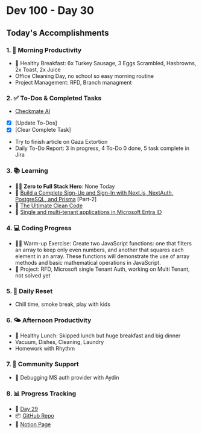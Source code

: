 # Dev 100 - Day 30

## Today's Accomplishments

### 1. 🌅 Morning Productivity

- 🍳 Healthy Breakfast: 6x Turkey Sausage, 3 Eggs Scrambled, Hasbrowns, 2x Toast, 2x Juice
- Office Cleaning Day, no school so easy morning routine
- Project Management: RFD, Branch managment

### 2. ✅ To-Dos & Completed Tasks

- [Checkmate AI](https://checkmate-ai.vercel.app/)
- [X] [Update To-Dos]
- [X] [Clear Complete Task]
- Try to finish article on Gaza Extortion
- Daily To-Do Report: 3 in progress, 4 To-Do 0 done, 5 task complete in Jira

### 3. 📚 Learning

- 🦸‍♂️ **Zero to Full Stack Hero**: None Today
- 🔗 [Build a Complete Sign-Up and Sign-In with Next.js, NextAuth, PostgreSQL, and Prisma](https://www.youtube.com/watch?v=bicCg4GxOP8) [Part-2]
- 🔗 [The Ultimate Clean Code](https://www.youtube.com/watch?v=KvIMe69XO00)
- 🔗 [Single and multi-tenant applications in Microsoft Entra ID](https://www.youtube.com/watch?v=NyZz1ICG7dQ)

### 4. 💻 Coding Progress

- 🏋️‍♂️ Warm-up Exercise: Create two JavaScript functions: one that filters an array to keep only even numbers, and another that squares each element in an array. These functions will demonstrate the use of array methods and basic mathematical operations in JavaScript.
- 🦺 Project: RFD, Microsoft single Tenant Auth, working on Multi Tenant, not solved yet

### 5. 🔄 Daily Reset

- Chill time, smoke break, play with kids

### 6. 🌤️ Afternoon Productivity

- 🍱 Healthy Lunch: Skipped lunch but huge breakfast and big dinner
- Vacuum, Dishes, Cleaning, Laundry
- Homework with Rhythm

### 7. 🤝 Community Support

- 🦟 Debugging MS auth provider with Aydin 

### 8. 📊 Progress Tracking

- 🏫 [Day 29](https://www.skool.com/universityofcode/dev-100-day-29)
- 📦 [GitHub Repo](https://github.com/Digitl-Alchemyst/dev100/blob/main/Day-[Number]/day[Number].md)
- 📄 [Notion Page](https://liberating-galley-48d.notion.site/Dev100-Coding-Lifestyle-Challenge-a85ec9fba3ce41f3b29d581a1a85d92b?pvs=4)

